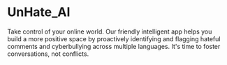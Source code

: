 # UnHate_AI
Take control of your online world. Our friendly intelligent app helps you build a more positive space by proactively identifying and flagging hateful comments and cyberbullying across multiple languages. It's time to foster conversations, not conflicts.
